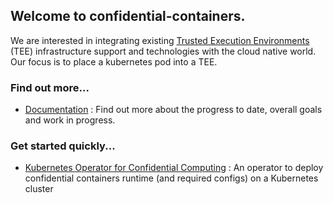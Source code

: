 
## Welcome to confidential-containers.

We are interested in integrating existing [Trusted Execution Environments](https://en.wikipedia.org/wiki/Trusted_execution_environment) 
(TEE) infrastructure support and technologies with the cloud native world. Our focus is to place a kubernetes pod into a TEE. 

### Find out more...
- [Documentation](https://github.com/confidential-containers/documentation) : Find out more about the progress to date,
  overall goals and work in progress.

### Get started quickly... 
- [Kubernetes Operator for Confidential Computing](https://github.com/confidential-containers/confidential-containers-operator) : An 
  operator to deploy confidential containers runtime (and required configs) on a Kubernetes cluster
